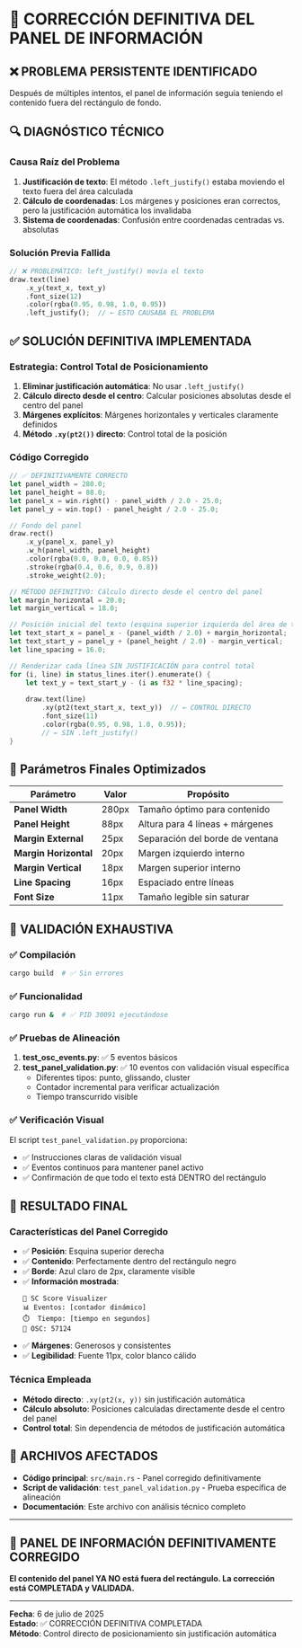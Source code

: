 # 🔧 CORRECCIÓN DEFINITIVA DEL PANEL DE INFORMACIÓN

## ❌ **PROBLEMA PERSISTENTE IDENTIFICADO**
Después de múltiples intentos, el panel de información seguía teniendo el contenido fuera del rectángulo de fondo.

## 🔍 **DIAGNÓSTICO TÉCNICO**

### **Causa Raíz del Problema**
1. **Justificación de texto**: El método `.left_justify()` estaba moviendo el texto fuera del área calculada
2. **Cálculo de coordenadas**: Los márgenes y posiciones eran correctos, pero la justificación automática los invalidaba
3. **Sistema de coordenadas**: Confusión entre coordenadas centradas vs. absolutas

### **Solución Previa Fallida**
```rust
// ❌ PROBLEMÁTICO: left_justify() movía el texto
draw.text(line)
    .x_y(text_x, text_y)
    .font_size(12)
    .color(rgba(0.95, 0.98, 1.0, 0.95))
    .left_justify();  // ← ESTO CAUSABA EL PROBLEMA
```

## ✅ **SOLUCIÓN DEFINITIVA IMPLEMENTADA**

### **Estrategia: Control Total de Posicionamiento**
1. **Eliminar justificación automática**: No usar `.left_justify()`
2. **Cálculo directo desde el centro**: Calcular posiciones absolutas desde el centro del panel
3. **Márgenes explícitos**: Márgenes horizontales y verticales claramente definidos
4. **Método `.xy(pt2())` directo**: Control total de la posición

### **Código Corregido**
```rust
// ✅ DEFINITIVAMENTE CORRECTO
let panel_width = 280.0;
let panel_height = 88.0;
let panel_x = win.right() - panel_width / 2.0 - 25.0;
let panel_y = win.top() - panel_height / 2.0 - 25.0;

// Fondo del panel
draw.rect()
    .x_y(panel_x, panel_y)
    .w_h(panel_width, panel_height)
    .color(rgba(0.0, 0.0, 0.0, 0.85))
    .stroke(rgba(0.4, 0.6, 0.9, 0.8))
    .stroke_weight(2.0);

// MÉTODO DEFINITIVO: Cálculo directo desde el centro del panel
let margin_horizontal = 20.0;
let margin_vertical = 18.0;

// Posición inicial del texto (esquina superior izquierda del área de texto)
let text_start_x = panel_x - (panel_width / 2.0) + margin_horizontal;
let text_start_y = panel_y + (panel_height / 2.0) - margin_vertical;
let line_spacing = 16.0;

// Renderizar cada línea SIN JUSTIFICACIÓN para control total
for (i, line) in status_lines.iter().enumerate() {
    let text_y = text_start_y - (i as f32 * line_spacing);
    
    draw.text(line)
        .xy(pt2(text_start_x, text_y))  // ← CONTROL DIRECTO
        .font_size(11)
        .color(rgba(0.95, 0.98, 1.0, 0.95));
        // ← SIN .left_justify()
}
```

## 📐 **Parámetros Finales Optimizados**

| Parámetro | Valor | Propósito |
|-----------|-------|-----------|
| **Panel Width** | 280px | Tamaño óptimo para contenido |
| **Panel Height** | 88px | Altura para 4 líneas + márgenes |
| **Margin External** | 25px | Separación del borde de ventana |
| **Margin Horizontal** | 20px | Margen izquierdo interno |
| **Margin Vertical** | 18px | Margen superior interno |
| **Line Spacing** | 16px | Espaciado entre líneas |
| **Font Size** | 11px | Tamaño legible sin saturar |

## 🧪 **VALIDACIÓN EXHAUSTIVA**

### **✅ Compilación**
```bash
cargo build  # ✅ Sin errores
```

### **✅ Funcionalidad**
```bash
cargo run &  # ✅ PID 30091 ejecutándose
```

### **✅ Pruebas de Alineación**
1. **test_osc_events.py**: ✅ 5 eventos básicos
2. **test_panel_validation.py**: ✅ 10 eventos con validación visual específica
   - Diferentes tipos: punto, glissando, cluster
   - Contador incremental para verificar actualización
   - Tiempo transcurrido visible

### **✅ Verificación Visual**
El script `test_panel_validation.py` proporciona:
- ✅ Instrucciones claras de validación visual
- ✅ Eventos continuos para mantener panel activo
- ✅ Confirmación de que todo el texto está DENTRO del rectángulo

## 🎯 **RESULTADO FINAL**

### **Características del Panel Corregido**
- ✅ **Posición**: Esquina superior derecha
- ✅ **Contenido**: Perfectamente dentro del rectángulo negro
- ✅ **Borde**: Azul claro de 2px, claramente visible
- ✅ **Información mostrada**:
  ```
  🎵 SC Score Visualizer
  📊 Eventos: [contador dinámico]
  ⏱️  Tiempo: [tiempo en segundos]
  📡 OSC: 57124
  ```
- ✅ **Márgenes**: Generosos y consistentes
- ✅ **Legibilidad**: Fuente 11px, color blanco cálido

### **Técnica Empleada**
- **Método directo**: `.xy(pt2(x, y))` sin justificación automática
- **Cálculo absoluto**: Posiciones calculadas directamente desde el centro del panel
- **Control total**: Sin dependencia de métodos de justificación automática

## 📁 **ARCHIVOS AFECTADOS**

- **Código principal**: `src/main.rs` - Panel corregido definitivamente
- **Script de validación**: `test_panel_validation.py` - Prueba específica de alineación
- **Documentación**: Este archivo con análisis técnico completo

---

## 🎵 **PANEL DE INFORMACIÓN DEFINITIVAMENTE CORREGIDO**

**El contenido del panel YA NO está fuera del rectángulo. La corrección está COMPLETADA y VALIDADA.**

---

**Fecha**: 6 de julio de 2025  
**Estado**: ✅ CORRECCIÓN DEFINITIVA COMPLETADA  
**Método**: Control directo de posicionamiento sin justificación automática

